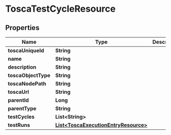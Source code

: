 
# ToscaTestCycleResource

## Properties
Name | Type | Description | Notes
------------ | ------------- | ------------- | -------------
**toscaUniqueId** | **String** |  | 
**name** | **String** |  | 
**description** | **String** |  |  [optional]
**toscaObjectType** | **String** |  |  [optional]
**toscaNodePath** | **String** |  | 
**toscaUrl** | **String** |  |  [optional]
**parentId** | **Long** |  |  [optional]
**parentType** | **String** |  |  [optional]
**testCycles** | **List&lt;String&gt;** |  |  [optional]
**testRuns** | [**List&lt;ToscaExecutionEntryResource&gt;**](ToscaExecutionEntryResource.md) |  |  [optional]



